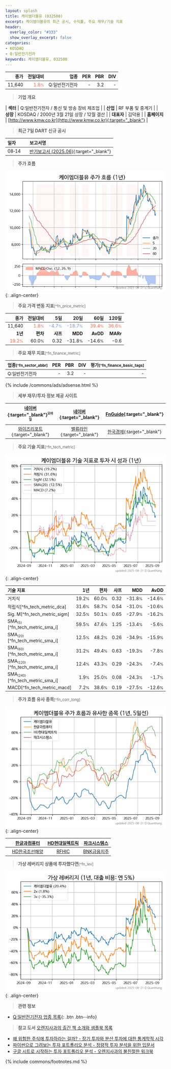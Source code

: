 ```yaml
---
layout: splash
title: 케이엠더블유 (032500)
excerpt: 케이엠더블유의 최근 공시, 수익률, 주요 재무/기술 지표
header:
  overlay_color: "#333"
  show_overlay_excerpt: false
categories:
- KOSDAQ
- Q:일반전기전자
keywords: 케이엠더블유, 032500
---
```


| **종가** | **전일대비** | **업종** | **PER** | **PBR** | **DIV** |
| -------: | -----------: | -------: | ------: | ------: | ------: |
| 11,640 | <span style="color: tomato">1.8<small>%</small></span> | Q:일반전기전자 | - | 3.2 | - |

<!-- more -->


> **기업 개요**<a id="company"></a>

| <span style="white-space:nowrap;">**섹터**</span> | Q:일반전기전자 / 통신 및 방송 장비 제조업 |
| <span style="white-space:nowrap;">**산업**</span> | RF 부품 및 중계기 |
| <span style="white-space:nowrap;">**상장**</span> | KOSDAQ / 2000년 3월 21일 상장 / 12월 결산 |
| <span style="white-space:nowrap;">**대표자**</span> | 김덕용 |
| <span style="white-space:nowrap;">**홈페이지**</span> | [http://www.kmw.co.kr](http://www.kmw.co.kr){:target="_blank"} |


> **최근 7일 DART 신규 공시**<a id="dart"></a>

| **일자** |      | **보고서명** |
| :------- | :--- | :----------- |
| 08&#x2011;14 | | [반기보고서 (2025.06)](https://dart.fss.or.kr/dsaf001/main.do?rcpNo=20250814002148){:target="_blank"} |


> **주가 흐름**<a id="price"></a>

![032500](/stock/images/032500.png){: .align-center}


> **주요 가격 변동 지표**<small>[^fn_price_metric]</small>

| **종가** | **전일대비** | **5일** | **20일** | **60일** | **120일** |
| -------: | -----------: | ------: | -------: | -------: | --------: |
| 11,640 | <span style="color: tomato">1.8<small>%</small></span> | <span style="color: cornflowerblue">-4.7<small>%</small></span> | <span style="color: cornflowerblue">-18.7<small>%</small></span> | <span style="color: tomato">39.4<small>%</small></span> | <span style="color: tomato">36.6<small>%</small></span> |
| **1년** | **편차** | **샤프** | **MDD** | **AvDD** | **MARr** |
| <span style="color: tomato">19.2<small>%</small></span> | 60.0<small>%</small> | 0.32 | -31.8<small>%</small> | -14.6<small>%</small> | -0.6 |


> **주요 재무 지표**<small>[^fn_finance_metric]</small>

| **업종**<small>[^fn_sector_abbr]</small> | **PER** | **PBR** | **DIV** | **평가**<small>[^fn_finance_basic_tags]</small> |
| :--------------------------------------- | ------: | ------: | ------: | ----------------------------------------------: |
| Q:일반전기전자 | - | 3.2 | - | - |



{% include /commons/ads/adsense.html %}

> **세부 재무/투자 정보 제공 사이트**

| [네이버](https://m.stock.naver.com/domestic/stock/032500/finance/summary){:target="_blank"}<sup><small>모바일</small></sup> | [네이버](https://finance.naver.com/item/coinfo.naver?code=032500){:target="_blank"} | [FnGuide](https://comp.fnguide.com/SVO2/ASP/SVD_Invest.asp?gicode=A032500&MenuYn=Y){:target="_blank"} |
| :---: | :---: | :---: |
| [와이즈리포트](https://comp.wisereport.co.kr/company/c1040001.aspx?cmp_cd=032500){:target="_blank"} | [밸류라인](https://www.valueline.co.kr/finance/summary/032500){:target="_blank"} | [한국경제](https://markets.hankyung.com/stock/032500/financial-summary){:target="_blank"} |


> **주요 기술 지표**<small>[^fn_tech_metric]</small>


![032500](/stock/images/032500_tech.png){: .align-center}

| **기술 지표** | **1년** | **편차** | **샤프** | **MDD** | **AvDD** |
| :------------ | ------: | -----------: | -------: | ------: | -------: |
| 거치식 | 19.2<small>%</small> | 60.0<small>%</small> | 0.32 | -31.8<small>%</small> | -14.6<small>%</small> |
| 적립식[^fn_tech_metric_dca] | 31.6<small>%</small> | 58.7<small>%</small> | 0.54 | -31.0<small>%</small> | -10.6<small>%</small> |
| Sig. M[^fn_tech_metric_sigm] | 32.5<small>%</small> | 50.1<small>%</small> | 0.65 | -27.9<small>%</small> | -16.2<small>%</small> |
| SMA<small><sub>(5)</sub></small>[^fn_tech_metric_sma_i] | 59.5<small>%</small> | 47.6<small>%</small> | 1.25 | -13.4<small>%</small> | -5.6<small>%</small> |
| SMA<small><sub>(20)</sub></small>[^fn_tech_metric_sma_i] | 12.5<small>%</small> | 48.2<small>%</small> | 0.26 | -34.9<small>%</small> | -15.9<small>%</small> |
| SMA<small><sub>(60)</sub></small>[^fn_tech_metric_sma_i] | 31.2<small>%</small> | 49.4<small>%</small> | 0.63 | -19.3<small>%</small> | -7.8<small>%</small> |
| SMA<small><sub>(120)</sub></small>[^fn_tech_metric_sma_i] | 12.4<small>%</small> | 43.3<small>%</small> | 0.29 | -24.3<small>%</small> | -7.4<small>%</small> |
| SMA<small><sub>(240)</sub></small>[^fn_tech_metric_sma_i] | 1.9<small>%</small> | 25.0<small>%</small> | 0.08 | -24.3<small>%</small> | -1.7<small>%</small> |
| MACD[^fn_tech_metric_macd] | 7.2<small>%</small> | 38.6<small>%</small> | 0.19 | -27.5<small>%</small> | -12.6<small>%</small> |


> **주가 흐름 유사 종목**<a id="corr"></a><small>[^fn_corr_long]</small>

![032500](/stock/images/032500_corr.png){: .align-center}

|       | [한글과컴퓨터](/030520/) | [HD현대일렉트릭](/267260/) | [파크시스템스](/140860/) |
| :---: | :------------------------------------: | :------------------------------------: | :------------------------------------: |
|       | [HD한국조선해양](/009540/) | [RFHIC](/218410/) | [BNK금융지주](/138930/) |


> **가상 레버리지 상품에 투자했다면**<a id="2x"></a><small>[^fn_lev]</small>

![032500](/stock/images/032500_2x.png){: .align-center}


> **관련 정보**

- [Q:일반전기전자 업종 목록](/stats/sector/kosdaq_업종_일반전기전자_종목/){: .btn .btn--info}

> **참고 도서** [오렌지사과의 출간 책 소개와 샘플북 목록](https://kongdori.tistory.com/691)

- [왜 위험한 주식에 투자하라는 걸까? - 장기 투자와 분산 투자에 대한 통계학적 시각](https://kongdori.tistory.com/421)
- [파이썬으로 그려보는 투자 포트폴리오 분석  - 정량적 투자 분석을 위한 입문서](https://kongdori.tistory.com/643)
- [구글 시트로 시작하는 투자 포트폴리오 분석 - 오렌지사과의 불친절한 워크북](https://kongdori.tistory.com/449)


{% include commons/footnotes.md %}